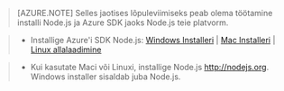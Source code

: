 > [AZURE.NOTE]
> Selles jaotises lõpuleviimiseks peab olema töötamine installi Node.js ja Azure SDK jaoks Node.js teie platvorm.

>* Installige Azure'i SDK Node.js: <a href="http://go.microsoft.com/fwlink/?LinkId=254279">Windows Installeri</a> | <a href="http://go.microsoft.com/fwlink/?LinkId=253471">Mac Installeri</a> | <a href="http://go.microsoft.com/fwlink/?LinkId=253472">Linux allalaadimine</a></li>

>* Kui kasutate Maci või Linuxi, installige Node.js <a href="http://nodejs.org">http://nodejs.org</a>. Windows installer sisaldab juba Node.js.


